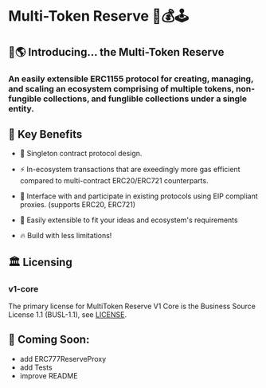 # Multi-Token Reserve 🧠💰🕹️

## 👋🌎 Introducing... the Multi-Token Reserve
### An easily extensible ERC1155 protocol for creating, managing, and scaling an ecosystem comprising of multiple tokens, non-fungible collections, and funglible collections under a single entity.


## 🔑 Key Benefits

- 🥇 Singleton contract protocol design.

- ⚡️ In-ecosystem transactions that are exeedingly more gas efficient compared to multi-contract ERC20/ERC721 counterparts.

- 🦾 Interface with and participate in existing protocols using EIP compliant proxies. (supports ERC20, ERC721)

- 🌊 Easily extensible to fit your ideas and ecosystem's requirements

- 🔥 Build with less limitations!


## 🏛️ Licensing
### v1-core
The primary license for MultiToken Reserve V1 Core is the Business Source License 1.1 (BUSL-1.1), see [LICENSE](https://github.com/DerekJLeong/multitoken-reserve/blob/main/contracts/v1-core/LICENSE).


## 🔮 Coming Soon:
- add ERC777ReserveProxy
- add Tests
- improve README
